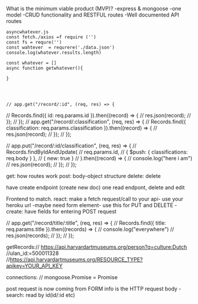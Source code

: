 What is the minimum viable product (MVP)?
    -express & mongoose
    -one model
    -CRUD functionality and RESTFUL routes 
    -Well documented API routes




    asyncwhatever.js
    const fetch./axios =f require ('')
    const fs = requre('')
    const wahtever  = requrere('./data.json')
    console.log(whatever.results.length) 

    const whatever = []
    async function getwhatever(){
        
    }




    // app.get("/record/:id", (req, res) => {
//   Records.find({ id: req.params.id }).then((record) => {
//     res.json(record);
//   });
// });
// app.get("/record/:classification", (req, res) => {
//   Records.find({ classification: req.params.classification }).then((record) => {
//     res.json(record);
//   });
// });



// app.put("/record/:id/classification", (req, res) => {
//   Records.findByIdAndUpdate(
//     req.params.id,
//     { $push: { classifications: req.body } },
//     { new: true }
//   ).then((record) => {
//     console.log("here i am")
//     res.json(record);
//   });
// });




get: how routes work
post: body-object structure
delete: delete

have create endpoint (create new doc) one read endpont, delete and edit

Frontend to match. 
react: make a fetch request/call to your api- use your heroku url 
-maybe need form element- use this for PUT and DELETE
-create: have fields for entering POST request

// app.get("/record/title/:title", (req, res) => {
//   Records.find({ title: req.params.title }).then((records) => {
//     console.log("everywhere")
//     res.json(records);
//   });
// });



getRecords:// https://api.harvardartmuseums.org/person?q=culture:Dutch
//ulan_id:=500011328
//https://api.harvardartmuseums.org/RESOURCE_TYPE?apikey=YOUR_API_KEY

connections: // mongoose.Promise = Promise

post request is now coming from FORM
info is the HTTP request body
-search: read by id(id/:id etc)